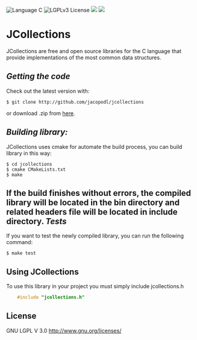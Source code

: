 ![Language C](https://img.shields.io/badge/Language-C-orange.svg)
![LGPLv3 License](https://img.shields.io/badge/license-LGPL3-blue.svg)
![](https://img.shields.io/badge/version-1.2.0-green.svg)
![](https://travis-ci.org/jacopodl/JCollections.svg?branch=master)

JCollections
============
JCollections are free and open source libraries for the C language that provide implementations of the most common data structures.

*Getting the code*
------------------
Check out the latest version with:
    
    $ git clone http://github.com/jacopodl/jcollections
or download .zip from [here](https://github.com/jacopodl/JCollections/archive/master.zip).

*Building library:*
-------------------
JCollections uses cmake for automate the build process, you can build library in this way:

    $ cd jcollections
    $ cmake CMakeLists.txt
    $ make
If the build finishes without errors, the compiled library will be located in the bin directory and related headers file will be located in include directory.
*Tests*
-------
If you want to test the newly compiled library, you can run the following command:

    $ make test
    
Using JCollections
------------------
To use this library in your project you must simply include jcollections.h
```c
    #include "jcollections.h"
```

License
-------
GNU LGPL V 3.0 http://www.gnu.org/licenses/
